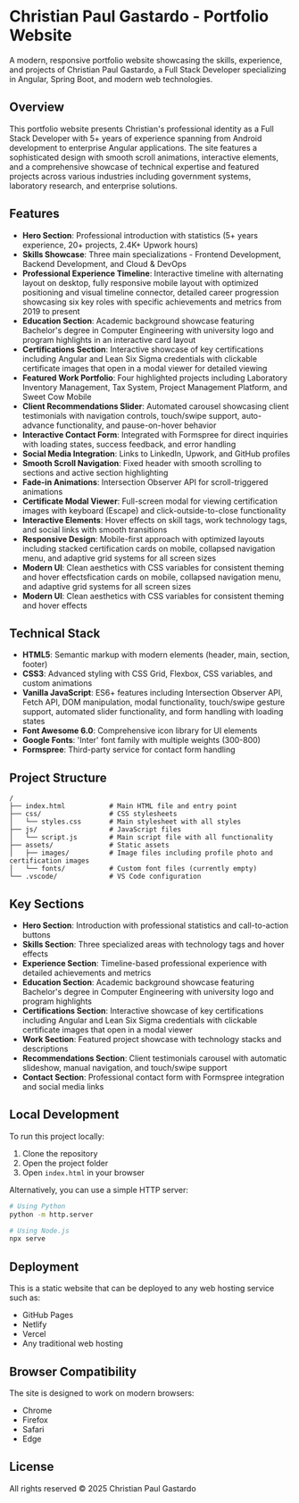 # Christian Paul Gastardo - Portfolio Website

A modern, responsive portfolio website showcasing the skills, experience, and projects of Christian Paul Gastardo, a Full Stack Developer specializing in Angular, Spring Boot, and modern web technologies.

## Overview

This portfolio website presents Christian's professional identity as a Full Stack Developer with 5+ years of experience spanning from Android development to enterprise Angular applications. The site features a sophisticated design with smooth scroll animations, interactive elements, and a comprehensive showcase of technical expertise and featured projects across various industries including government systems, laboratory research, and enterprise solutions.

## Features

- **Hero Section**: Professional introduction with statistics (5+ years experience, 20+ projects, 2.4K+ Upwork hours)
- **Skills Showcase**: Three main specializations - Frontend Development, Backend Development, and Cloud & DevOps
- **Professional Experience Timeline**: Interactive timeline with alternating layout on desktop, fully responsive mobile layout with optimized positioning and visual timeline connector, detailed career progression showcasing six key roles with specific achievements and metrics from 2019 to present
- **Education Section**: Academic background showcase featuring Bachelor's degree in Computer Engineering with university logo and program highlights in an interactive card layout
- **Certifications Section**: Interactive showcase of key certifications including Angular and Lean Six Sigma credentials with clickable certificate images that open in a modal viewer for detailed viewing
- **Featured Work Portfolio**: Four highlighted projects including Laboratory Inventory Management, Tax System, Project Management Platform, and Sweet Cow Mobile
- **Client Recommendations Slider**: Automated carousel showcasing client testimonials with navigation controls, touch/swipe support, auto-advance functionality, and pause-on-hover behavior
- **Interactive Contact Form**: Integrated with Formspree for direct inquiries with loading states, success feedback, and error handling
- **Social Media Integration**: Links to LinkedIn, Upwork, and GitHub profiles
- **Smooth Scroll Navigation**: Fixed header with smooth scrolling to sections and active section highlighting
- **Fade-in Animations**: Intersection Observer API for scroll-triggered animations
- **Certificate Modal Viewer**: Full-screen modal for viewing certification images with keyboard (Escape) and click-outside-to-close functionality
- **Interactive Elements**: Hover effects on skill tags, work technology tags, and social links with smooth transitions
- **Responsive Design**: Mobile-first approach with optimized layouts including stacked certification cards on mobile, collapsed navigation menu, and adaptive grid systems for all screen sizes
- **Modern UI**: Clean aesthetics with CSS variables for consistent theming and hover effectsfication cards on mobile, collapsed navigation menu, and adaptive grid systems for all screen sizes
- **Modern UI**: Clean aesthetics with CSS variables for consistent theming and hover effects

## Technical Stack

- **HTML5**: Semantic markup with modern elements (header, main, section, footer)
- **CSS3**: Advanced styling with CSS Grid, Flexbox, CSS variables, and custom animations
- **Vanilla JavaScript**: ES6+ features including Intersection Observer API, Fetch API, DOM manipulation, modal functionality, touch/swipe gesture support, automated slider functionality, and form handling with loading states
- **Font Awesome 6.0**: Comprehensive icon library for UI elements
- **Google Fonts**: 'Inter' font family with multiple weights (300-800)
- **Formspree**: Third-party service for contact form handling

## Project Structure

```
/
├── index.html           # Main HTML file and entry point
├── css/                 # CSS stylesheets
│   └── styles.css       # Main stylesheet with all styles
├── js/                  # JavaScript files
│   └── script.js        # Main script file with all functionality
├── assets/              # Static assets
│   ├── images/          # Image files including profile photo and certification images
│   └── fonts/           # Custom font files (currently empty)
└── .vscode/             # VS Code configuration
```

## Key Sections

- **Hero Section**: Introduction with professional statistics and call-to-action buttons
- **Skills Section**: Three specialized areas with technology tags and hover effects
- **Experience Section**: Timeline-based professional experience with detailed achievements and metrics
- **Education Section**: Academic background showcase featuring Bachelor's degree in Computer Engineering with university logo and program highlights
- **Certifications Section**: Interactive showcase of key certifications including Angular and Lean Six Sigma credentials with clickable certificate images that open in a modal viewer
- **Work Section**: Featured project showcase with technology stacks and descriptions
- **Recommendations Section**: Client testimonials carousel with automatic slideshow, manual navigation, and touch/swipe support
- **Contact Section**: Professional contact form with Formspree integration and social media links

## Local Development

To run this project locally:

1. Clone the repository
2. Open the project folder
3. Open `index.html` in your browser

Alternatively, you can use a simple HTTP server:

```bash
# Using Python
python -m http.server

# Using Node.js
npx serve
```

## Deployment

This is a static website that can be deployed to any web hosting service such as:

- GitHub Pages
- Netlify
- Vercel
- Any traditional web hosting

## Browser Compatibility

The site is designed to work on modern browsers:

- Chrome
- Firefox
- Safari
- Edge

## License

All rights reserved © 2025 Christian Paul Gastardo
